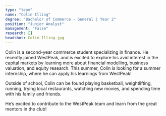 ```yaml
---
type: "team"
name: "Colin Illing"
degree: "Bachelor of Commerce - General | Year 2"
position: "Junior Analyst"
management: "False"
research: []
headshot: Colin_Illing.jpg
---
```


Colin is a second-year commerce student specializing in finance. He recently joined WestPeak, and is excited to explore his avid interest in the capital markets by learning more about financial modelling, business valuation, and equity research. This summer, Colin is looking for a summer internship, where he can apply his learnings from WestPeak!

Outside of school, Colin can be found playing basketball, weightlifting, running, trying local restaurants, watching new movies, and spending time with his family and friends. 

He’s excited to contribute to the WestPeak team and learn from the great mentors in the club!

